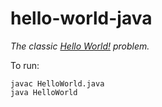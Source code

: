 # hello-world-java

*The classic [Hello World!](http://rosettacode.org/wiki/Hello_world/Text) problem.*

To run:
```
javac HelloWorld.java
java HelloWorld
```